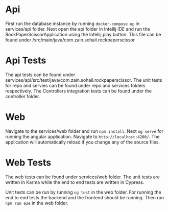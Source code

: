 # Api

First run the database instance by running `docker-compose up` in services/api folder. Next open the api folder in Intellij IDE and run the RockPaperScissorApplication using the Intellij play button. This file can be found under /src/main/java/com.zain.sohail.rockpaperscissor

# Api Tests

The api tests can be found under services/api/src/test/java/com.zain.sohail.rockpaperscissor. The unit tests for repo and servies can be found under repo and services folders respectively. The Controllers integration tests can be found under the controller folder.

# Web

Navigate to the services/web folder and run `npm install`. Next `ng serve` for running the angular application. Navigate to `http://localhost:4200/`. The application will automatically reload if you change any of the source files.

# Web Tests

The web tests can be found under services/web folder. The unit tests are written in Karma while the end to end tests are written in Cypress.

Unit tests can be run by running `ng test` in the web folder. For running the end to end tests the backend and the frontend should be running. Then run `npm run e2e` in the web folder.